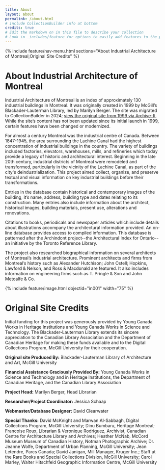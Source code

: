 ```yaml
---
title: About
layout: about
permalink: /about.html
# include CollectionBuilder info at bottom
credits: true
# Edit the markdown on in this file to describe your collection
# Look in _includes/feature for options to easily add features to the page
---
```


{% include feature/nav-menu.html sections="About Industrial Architecture of Montreal;Original Site Credits" %}

# About Industrial Architecture of Montreal

Industrial Architecture of Montreal is an index of approximately 130 industrial buildings in Montreal. It was originally created in 1999 by McGill’s Blackader-Lauterman Library, led by Marilyn Berger. The site was migrated to CollectionBuilder in 2024; [view the original site from 1999 via Archive-It](https://wayback.archive-it.org/22619/20240415175427/https://digital.library.mcgill.ca/industrial/). While the site’s content has not been updated since its initial launch in 1999, certain features have been changed or modernized.

For almost a century Montreal was the industrial centre of Canada. Between 1847-1945, the area surrounding the Lachine Canal had the highest concentration of industrial buildings in the country. The variety of buildings included factories, elevators, warehouses, mills, and refineries which today provide a legacy of historic and architectural interest. Beginning in the late 20th century, industrial districts of Montreal were remodeled and transformed, particularly in the vicinity of the Lachine Canal, as part of the city's deindustrialization. This project aimed collect, organize, and preserve textual and visual information on key industrial buildings before their transformations.

Entries in the database contain historical and contemporary images of the building, it’s name, address, building type and dates relating to its construction. Many entries also include information about the architect, historical images, building materials, present use, alterations and renovations.

Citations to books, periodicals and newspaper articles which include details about illustrations accompany the architectural information provided. An on-line database provides access to compiled information. This database is patterned after the Archindont project--the Architectural Index for Ontario--an initiative by the Toronto Reference Library.

The project also researched biographical information on several architects of Montreal’s industrial architecture. Prominent architects and firms from Montreal’s history such as Alexander Hutchison; John Ostell; Hopkins, Lawford & Nelson, and Ross & Macdonald are featured. It also includes information on engineering firms such as T. Pringle & Son and John Metcalfe & Co.

{% include feature/image.html objectid="in001" width="75" %}

# Original Site Credits

Initial funding for this project was generously provided by Young Canada Works in Heritage Institutions and Young Canada Works in Science and Technology. The Blackader-Lauterman Library extends its sincere appreciation to the Canadian Library Association and the Department of Canadian Heritage for making these funds available and to the Digital Collections Program, McGill University for their cooperation.

**Original site Produced By:**
Blackader-Lauterman Library of Architecture and Art, McGill University

**Financial Assistance Graciously Provided By:**
Young Canada Works in Science and Technology and in Heritage Institutions, the Department of Canadian Heritage, and the Canadian Library Association

**Project Head:**
Marilyn Berger, Head Librarian

**Researcher/Project Coordinator:**
Jessica Schaap

**Webmaster/Database Designer:**
David Clearwater

**Special Thanks:**
David McKnight and Marwan Al-Sabbagh, Digital
Collections Program, McGill University;
Dinu Bumbaru, Heritage Montreal;
Francoise Roux, Librarian &amp; Veronique Rodriguez, Archivist, Canadian Centre for Architecture Library and Archives;
Heather McNab, McCord Museum Museum of Canadian History, Notman Photographic Archive;
Dr. Jeanne Wolfe, Department of Urban Planning, McGill University;
Jean Letendre, Parcs Canada;
David Janigan, Mill Manager, Kruger Inc.;
Staff at the Rare Books and Special Collections Division, McGill University;
Carol Marley, Walter Hitschfeld Geographic Information Centre, McGill University

